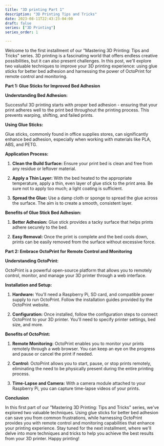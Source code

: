 ```yaml
---
title: "3D printing Part 1"
description: "3D Printing Tips and Tricks"
date: 2023-08-11T22:43:23-04:00
draft: false
series: ["3D Printing"]
series_order: 1

---
```


Welcome to the first installment of our "Mastering 3D Printing: Tips and Tricks" series. 3D printing is a fascinating world that offers endless creative possibilities, but it can also present challenges. In this post, we'll explore two valuable techniques to improve your 3D printing experience: using glue sticks for better bed adhesion and harnessing the power of OctoPrint for remote control and monitoring.

**Part 1: Glue Sticks for Improved Bed Adhesion**

**Understanding Bed Adhesion:**

Successful 3D printing starts with proper bed adhesion - ensuring that your print adheres well to the print bed throughout the printing process. This prevents warping, shifting, and failed prints.

**Using Glue Sticks:**

Glue sticks, commonly found in office supplies stores, can significantly enhance bed adhesion, especially when working with materials like PLA, ABS, and PETG.

**Application Process:**

1. **Clean the Build Surface:** Ensure your print bed is clean and free from any residue or leftover material.
    
2. **Apply a Thin Layer:** With the bed heated to the appropriate temperature, apply a thin, even layer of glue stick to the print area. Be sure not to apply too much; a light coating is sufficient.
    
3. **Spread the Glue:** Use a damp cloth or sponge to spread the glue across the surface. The aim is to create a smooth, consistent layer.
    

**Benefits of Glue Stick Bed Adhesion:**

1. **Better Adhesion:** Glue stick provides a tacky surface that helps prints adhere securely to the bed.
    
2. **Easy Removal:** Once the print is complete and the bed cools down, prints can be easily removed from the surface without excessive force.
    

**Part 2: Embrace OctoPrint for Remote Control and Monitoring**

**Understanding OctoPrint:**

OctoPrint is a powerful open-source platform that allows you to remotely control, monitor, and manage your 3D printer through a web interface.

**Installation and Setup:**

1. **Hardware:** You'll need a Raspberry Pi, SD card, and compatible power supply to run OctoPrint. Follow the installation guides provided by the OctoPrint website.
    
2. **Configuration:** Once installed, follow the configuration steps to connect OctoPrint to your 3D printer. You'll need to specify printer settings, bed size, and more.
    

**Benefits of OctoPrint:**

1. **Remote Monitoring:** OctoPrint enables you to monitor your prints remotely through a web browser. You can keep an eye on the progress and pause or cancel the print if needed.
    
2. **Control:** OctoPrint allows you to start, pause, or stop prints remotely, eliminating the need to be physically present during the entire printing process.
    
3. **Time-Lapse and Camera:** With a camera module attached to your Raspberry Pi, you can capture time-lapse videos of your prints.
    

**Conclusion**

In this first part of our "Mastering 3D Printing: Tips and Tricks" series, we've explored two valuable techniques. Using glue sticks for better bed adhesion can save you from common frustrations, while harnessing OctoPrint provides you with remote control and monitoring capabilities that enhance your printing experience. Stay tuned for the next installment, where we'll delve into more techniques and tricks to help you achieve the best results from your 3D printer. Happy printing!